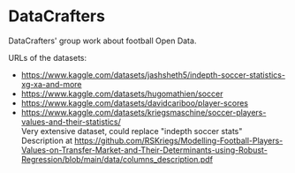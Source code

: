 # DataCrafters
DataCrafters' group work about football Open Data.

URLs of the datasets:
* https://www.kaggle.com/datasets/jashsheth5/indepth-soccer-statistics-xg-xa-and-more
* https://www.kaggle.com/datasets/hugomathien/soccer
* https://www.kaggle.com/datasets/davidcariboo/player-scores
* https://www.kaggle.com/datasets/kriegsmaschine/soccer-players-values-and-their-statistics/  
  Very extensive dataset, could replace "indepth soccer stats"  
  Description at https://github.com/RSKriegs/Modelling-Football-Players-Values-on-Transfer-Market-and-Their-Determinants-using-Robust-Regression/blob/main/data/columns_description.pdf
